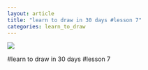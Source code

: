 ```yaml
---
layout: article
title: "learn to draw in 30 days #lesson 7"
categories: learn_to_draw
---
```


![](http://ww2.sinaimg.cn/large/6a2a5705gw1f1iwpdwlfyj20dw08rwez.jpg)

#learn to draw in 30 days #lesson 7